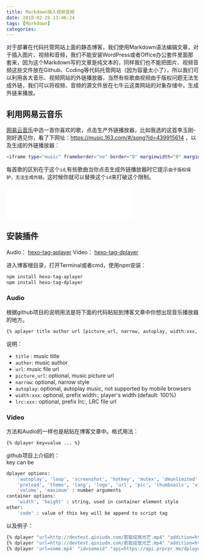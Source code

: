 ```yaml
---
title: Markdown插入视频音频
date: 2018-02-20 13:46:24
tags: [Markdown]
categories:
---
```

对于部署在代码托管网站上面的静态博客，我们使用Markdown语法编辑文章，对于插入图片、视频和音频，我们不能安装WordPress或者Office办公套件里面那套来，因为这个Markdown写的文章是纯文本的，同样我们也不能把图片、视频音频这些文件放在Github、Coding等代码托管网站（因为容量太小了），所以我们可以利用各大音乐、视频网站的外链播放器，当然有些歌曲视频由于版权问题无法生成外链，我们可以将视频、音频的源文件放在七牛云这类网站的对象存储中，生成外链来播放。  
<!--more-->   
## 利用网易云音乐  
[网易云音乐](https://music.163.com/)中选一首你喜欢的歌，点击生产外链播放器，比如我选的这首李玉刚-刚好遇见你，看了下网址：https://music.163.com/#/song?id=439915614 ，以及生成的外链播放器：

```bash
<iframe type="music" frameborder="no" border="0" marginwidth="0" marginheight="0" width=330 height=86 src="//music.163.com/outchain/player?type=2&id=439915614&auto=1&height=66"></iframe>
```

每首歌的区别在于这个` id `,有些歌曲当你点击生成外链播放器时它提示` 由于版权保护，无法生成外链。 `这时候你就可以替换这个` id `来打破这个限制。    

<iframe type="music" frameborder="no" border="0" marginwidth="0" marginheight="0" width=330 height=86 src="//music.163.com/outchain/player?type=2&id=440241144&auto=1&height=66"></iframe>  

## 安装插件  
Audio： [hexo-tag-aplayer](https://github.com/grzhan/hexo-tag-aplayer)
Video： [hexo-tag-dplayer](https://github.com/NextMoe/hexo-tag-dplayer)

进入博客根目录，打开Terminal或者cmd，使用npm安装：  

```bash
npm install hexo-tag-aplayer
npm install hexo-tag-dplayer
```

### Audio  
根据github项目的说明用法是将下面的代码粘贴到博客文章中你想出现音乐播放器的地方。


```bash
{% aplayer title author url [picture_url, narrow, autoplay, width:xxx, lrc:xxx] %}
```

说明：    
- ` title ` : music title
- ` author `: music author
- ` url `: music file url
- ` picture_url `: optional, music picture url
- ` narrow `: optional, narrow style
- ` autoplay `: optional, autoplay music, not supported by mobile browsers
- ` width:xxx `: optional, prefix width:, player's width (default: 100%)
- ` lrc:xxx: ` optional, prefix lrc:, LRC file url      


### Video
方法和Audio的一样也是粘贴在博客文章中。格式用法：     

```bash
{% dplayer key=value ... %}
```

github项目上介绍的：  
key can be    

```bash
dplayer options:
    'autoplay', 'loop', 'screenshot', 'hotkey', 'mutex', 'dmunlimited' : bool options, use "yes" "y" "true" "1" "on" or just without value to enable
    'preload', 'theme', 'lang', 'logo', 'url', 'pic', 'thumbnails', 'vidtype', 'suburl', 'subtype', 'subbottom', 'subcolor', 'subcolor', 'id', 'api', 'token', 'addition', 'dmuser' : string arguments
    'volume', 'maximum' : number arguments
container options:
    'width', 'height' : string, used in container element style
other:
    'code' : value of this key will be append to script tag

```

以及例子： 

```bash
{% dplayer "url=http://devtest.qiniudn.com/若能绽放光芒.mp4" "addition=https://dplayer.daoapp.io/bilibili?aid=4157142" "api=http://dplayer.daoapp.io" "pic=http://devtest.qiniudn.com/若能绽放光芒.png" "id=9E2E3368B56CDBB4" "loop=yes" "theme=#FADFA3" "autoplay=false" "token=tokendemo" %}
{% dplayer "url=http://devtest.qiniudn.com/若能绽放光芒.mp4" "addition=https://dplayer.daoapp.io/bilibili?aid=4157142" "api=http://dplayer.donot.help/dplayerpy" "pic=http://devtest.qiniudn.com/若能绽放光芒.png" "id=2622668" "loop=yes" "theme=#FADFA3" "autoplay=false" "width=233px" %}
{% dplayer 'url=some.mp4' "id=someid" "api=https://api.prprpr.me/dplayer/" "addition=/some.json" 'code=player.on("loadstart",function(){console.log("loadstart")})' "autoplay" %} 
```


